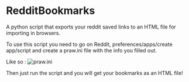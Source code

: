 # RedditBookmarks
A python script that exports your reddit saved links to an HTML file for importing in browsers.

To use this script you need to go on Reddit, preferences/apps/create app/script and create a praw.ini file with the info you filled out.

Like so : ![praw.ini](http://i.imgur.com/0GL2MIr.png)

Then just run the script and you will get your bookmarks as an HTML file!
